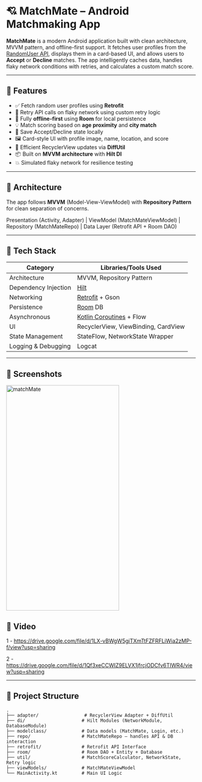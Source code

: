 # 💘 MatchMate – Android Matchmaking App

**MatchMate** is a modern Android application built with clean architecture, MVVM pattern, and offline-first support. It fetches user profiles from the [RandomUser API](https://randomuser.me/), displays them in a card-based UI, and allows users to **Accept** or **Decline** matches. The app intelligently caches data, handles flaky network conditions with retries, and calculates a custom match score.

---

## 🚀 Features

- ✅ Fetch random user profiles using **Retrofit**
- 🔁 Retry API calls on flaky network using custom retry logic
- 📶 Fully **offline-first** using **Room** for local persistence
- 💡 Match scoring based on **age proximity** and **city match**
- 💾 Save Accept/Decline state locally
- 🖼️ Card-style UI with profile image, name, location, and score
- 🧠 Efficient RecyclerView updates via **DiffUtil**
- 📦 Built on **MVVM architecture** with **Hilt DI**
- 💥 Simulated flaky network for resilience testing

---

## 🧱 Architecture

The app follows **MVVM** (Model-View-ViewModel) with **Repository Pattern** for clean separation of concerns.

Presentation (Activity, Adapter)
|
ViewModel (MatchMateViewModel)
|
Repository (MatchMateRepo)
|
Data Layer (Retrofit API + Room DAO)


---

## 🧰 Tech Stack

| Category              | Libraries/Tools Used                                  |
|-----------------------|--------------------------------------------------------|
| Architecture          | MVVM, Repository Pattern                               |
| Dependency Injection  | [Hilt](https://developer.android.com/training/dependency-injection/hilt-android) |
| Networking            | [Retrofit](https://square.github.io/retrofit/) + Gson |
| Persistence           | [Room](https://developer.android.com/training/data-storage/room) DB |
| Asynchronous          | [Kotlin Coroutines](https://developer.android.com/kotlin/coroutines) + Flow |
| UI                    | RecyclerView, ViewBinding, CardView                   |
| State Management      | StateFlow, NetworkState Wrapper                        |
| Logging & Debugging   | Logcat                                                 |

---

## 📸 Screenshots
<img src="https://github.com/user-attachments/assets/4998d101-d304-46d7-a303-0fce956602de" alt="matchMate" width="300" height="600" />

## 📸 Video
1 - https://drive.google.com/file/d/1LX-vBWgW5giTXmTtFZFRFLiWia2zMP-f/view?usp=sharing

2 - https://drive.google.com/file/d/1Qf3xeCCWIZ9ELVX1jfrcjODCfv6TIWR4/view?usp=sharing





---

## 📂 Project Structure

```text
.
├── adapter/                 # RecyclerView Adapter + DiffUtil
├── di/                     # Hilt Modules (NetworkModule, DatabaseModule)
├── modelclass/             # Data models (MatchMate, Login, etc.)
├── repo/                   # MatchMateRepo – handles API & DB interaction
├── retrofit/               # Retrofit API Interface
├── room/                   # Room DAO + Entity + Database
├── util/                   # MatchScoreCalculator, NetworkState, Retry logic
├── viewModels/             # MatchMateViewModel
└── MainActivity.kt         # Main UI Logic
